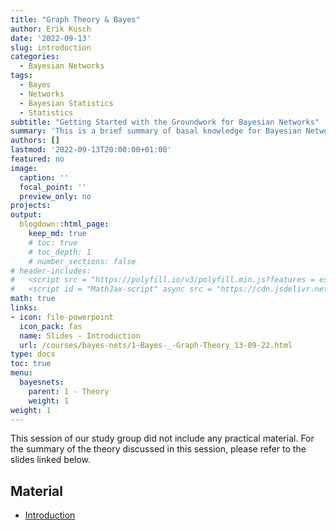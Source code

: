 ```yaml
---
title: "Graph Theory & Bayes"
author: Erik Kusch
date: '2022-09-13'
slug: introduction
categories:
  - Bayesian Networks
tags:
  - Bayes
  - Networks
  - Bayesian Statistics
  - Statistics
subtitle: "Getting Started with the Groundwork for Bayesian Networks"
summary: 'This is a brief summary of basal knowledge for Bayesian Networks.'
authors: []
lastmod: '2022-09-13T20:00:00+01:00'
featured: no
image:
  caption: ''
  focal_point: ''
  preview_only: no
projects: 
output:
  blogdown::html_page:
    keep_md: true
    # toc: true
    # toc_depth: 1
    # number_sections: false
# header-includes:
#   <script src = "https://polyfill.io/v3/polyfill.min.js?features = es6"></script>
#   <script id = "MathJax-script" async src = "https://cdn.jsdelivr.net/npm/mathjax@3/es5/tex-mml-chtml.js"></script>
math: true
links:
- icon: file-powerpoint
  icon_pack: fas
  name: Slides - Introduction
  url: /courses/bayes-nets/1-Bayes-_-Graph-Theory_13-09-22.html
type: docs
toc: true 
menu:
  bayesnets:
    parent: 1 - Theory
    weight: 1
weight: 1
---
```


<style>

blockquote{
color:#ffffff;
}

</style> 



This session of our study group did not include any practical material. For the summary of the theory discussed in this session, please refer to the slides linked below.

## Material

- [Introduction](/courses/bayes-nets/1-Bayes-_-Graph-Theory_13-09-22.html)  
